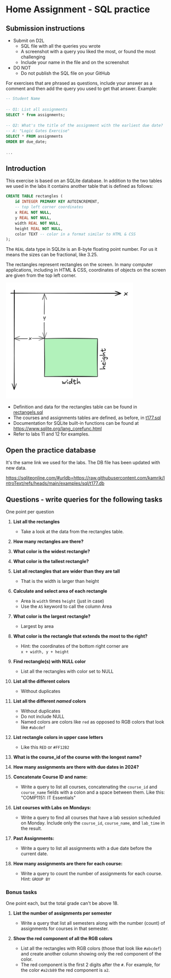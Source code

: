 # Home Assignment - SQL practice


## Submission instructions
- Submit on D2L
   - SQL file with all the queries you wrote
   - A screenshot with a query you liked the most, or found the most challenging
   - Include your name in the file and on the screenshot
- DO NOT
  - Do not publish the SQL file on your GitHub 


For exercises that are phrased as questions, include your answer as a comment and then add the query you used to get that answer. Example:
```sql
-- Student Name

-- Q1: List all assignments
SELECT * from assignments;

-- Q2: What's the title of the assignment with the earliest due date?
-- A: "Logic Gates Exercise"
SELECT * FROM assignments 
ORDER BY due_date;

...
```

## Introduction
This exercise is based on an SQLite database. In addition to the two tables we used in the labs it contains another table that is defined as follows:

```sql
CREATE TABLE rectangles (
    id INTEGER PRIMARY KEY AUTOINCREMENT,
    -- top left corner coordinates
    x REAL NOT NULL,
    y REAL NOT NULL,
    width REAL NOT NULL,
    height REAL NOT NULL,
    color TEXT -- color in a format similar to HTML & CSS
); 
```

The `REAL` data type in SQLite is an 8-byte floating point number. For us it means the sizes can be fractional, like 3.25.

The rectangles represent rectangles on the screen. In many computer applications, including in HTML & CSS, coordinates of objects on the screen are given from the top left corner.


<img src="img/rectangles.png" width="400">

- Definition and data for the rectangles table can be found in 
  [rectangels.sql](../examples/sql/rectangles.sql)
- The courses and assignments tables are defined, as before, in
  [t177.sql](../examples/sql/t177.sql)
- Documentation for SQLite built-in functions can be found at 
  https://www.sqlite.org/lang_corefunc.html
- Refer to labs 11 and 12 for examples.

## Open the practice database
It's the same link we used for the labs. The DB file has been updated with new data.

https://sqliteonline.com/#urldb=https://raw.githubusercontent.com/kamrik/IntroText/refs/heads/main/examples/sql/t177.db


## Questions - write queries for the following tasks
One point per question

1. **List all the rectangles**  
   - Take a look at the data from the rectangles table.

1. **How many rectangles are there?**  
   
1. **What color is the widest rectangle?** 

1. **What color is the tallest rectangle?**

1. **List all rectangles that are wider than they are tall**
   - That is the width is larger than height

1. **Calculate and select area of each rectangle**
   - Area is `width` times `height` (just in case)
   - Use the `AS` keyword to call the column Area

1. **What color is the largest rectangle?** 
   - Largest by area

1. **What color is the rectangle that extends the most to the right?**
   - Hint: the coordinates of the bottom right corner are  
   `x + width, y + height`

1. **Find rectangle(s) with NULL color**
   - List all the rectangles with color set to NULL

1. **List all the different colors**
   - Without duplicates

1. **List all the different _named_ colors**
   - Without duplicates
   - Do not include NULL
   - Named colors are colors like `red` as opposed to RGB colors that look like `#abcdef`
   
1. **List rectangle colors in upper case letters**
   - Like this `RED` or `#FF12B2`

1. **What is the course_id of the course with the longest name?**

1. **How many assignments are there with due dates in 2024?**

1. **Concatenate Course ID and name:**  
   - Write a query to list all courses, concatenating the `course_id` and `course_name` fields with a colon and a space between them. Like this:   
   "COMP1151: IT Essentials"
   
1. **List courses with Labs on Mondays:**  
   - Write a query to find all courses that have a lab session scheduled on Monday. Include only the `course_id`, `course_name`, and `lab_time` in the result.  
   
1. **Past Assignments:**  
   - Write a query to list all assignments with a due date before the current date.  
   
1. **How many assignments are there for each course:**  
   - Write a query to count the number of assignments for each course.  
   Hint: `GROUP BY`


### Bonus tasks
One point each, but the total grade can't be above 18.
1. **List the number of assignments per semester**  
   - Write a query that list all semesters along with the number (count) of assignments for courses in that semester.

1. **Show the red component of all the RGB colors**
   - List all the rectangles with RGB colors (those that look like `#abcdef`) and create another column showing only the red component of the color.
   - The red component is the first 2 digits after the `#`. For example, for the color `#a2cb89` the red component is `a2`.



